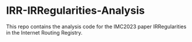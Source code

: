 # IRR-IRRegularities-Analysis

This repo contains the analysis code for the IMC2023 paper IRRegularities in the Internet Routing Registry.
